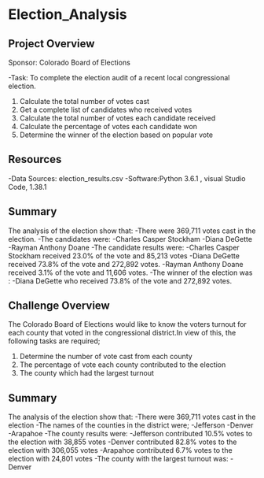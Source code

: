 # Election_Analysis

## Project Overview
Sponsor: Colorado Board of Elections 

-Task:  To complete the election audit of a recent local congressional election.

1. Calculate the total number of votes cast
2. Get a complete list of candidates who received votes 
3. Calculate the total number of votes each candidate received
4. Calculate the percentage of votes each candidate won
5. Determine the winner of the election based on popular vote

## Resources
-Data Sources: election_results.csv
-Software:Python 3.6.1 , visual Studio Code, 1.38.1

## Summary
The analysis of the election show that:
-There were 369,711 votes cast in the election.
  -The candidates were:
  -Charles Casper Stockham
  -Diana DeGette
  -Rayman Anthony Doane
-The candidate results were:
  -Charles Casper Stockham received 23.0% of the vote and 85,213 votes
  -Diana DeGette received 73.8% of the vote and 272,892 votes.
  -Rayman Anthony Doane received 3.1% of the vote and 11,606 votes.
-The winner of the election was :
  -Diana DeGette who received 73.8% of the vote and 272,892 votes.
  
 ## Challenge Overview
 The Colorado Board of Elections would like to know the voters turnout for each county that voted in the congressional district.In view of this, the following tasks are required;
 1. Determine the number of vote cast from each county
 2. The percentage of vote each county contributed to the election
 3. The county which had the largest turnout
 
 ## Summary
 The analysis of the election show that:
 -There were 369,711 votes cast in the election 
 -The names of the counties in the district were;
  -Jefferson
  -Denver
  -Arapahoe
-The county results were:
  -Jefferson contributed 10.5% votes to the election with 38,855 votes
  -Denver contributed 82.8% votes to the election with 306,055 votes
  -Arapahoe contributed 6.7% votes to the election with 24,801 votes
-The county with the largest turnout was:
  -Denver
 
 
 



